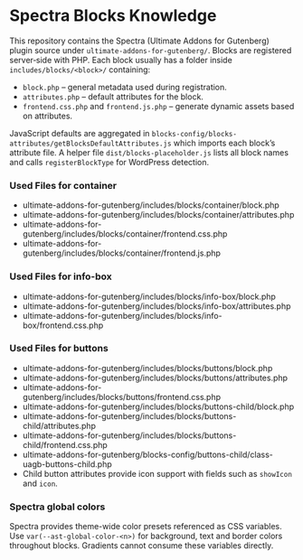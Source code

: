 # Spectra Blocks Knowledge

This repository contains the Spectra (Ultimate Addons for Gutenberg) plugin source under `ultimate-addons-for-gutenberg/`.
Blocks are registered server‑side with PHP. Each block usually has a folder inside `includes/blocks/<block>/` containing:

- `block.php` – general metadata used during registration.
- `attributes.php` – default attributes for the block.
- `frontend.css.php` and `frontend.js.php` – generate dynamic assets based on attributes.

JavaScript defaults are aggregated in `blocks-config/blocks-attributes/getBlocksDefaultAttributes.js` which imports each block’s attribute file. A helper file `dist/blocks-placeholder.js` lists all block names and calls `registerBlockType` for WordPress detection.

### Used Files for container
- ultimate-addons-for-gutenberg/includes/blocks/container/block.php
- ultimate-addons-for-gutenberg/includes/blocks/container/attributes.php
- ultimate-addons-for-gutenberg/includes/blocks/container/frontend.css.php
- ultimate-addons-for-gutenberg/includes/blocks/container/frontend.js.php

### Used Files for info-box
- ultimate-addons-for-gutenberg/includes/blocks/info-box/block.php
- ultimate-addons-for-gutenberg/includes/blocks/info-box/attributes.php
- ultimate-addons-for-gutenberg/includes/blocks/info-box/frontend.css.php

### Used Files for buttons
- ultimate-addons-for-gutenberg/includes/blocks/buttons/block.php
- ultimate-addons-for-gutenberg/includes/blocks/buttons/attributes.php
- ultimate-addons-for-gutenberg/includes/blocks/buttons/frontend.css.php
- ultimate-addons-for-gutenberg/includes/blocks/buttons-child/block.php
- ultimate-addons-for-gutenberg/includes/blocks/buttons-child/attributes.php
- ultimate-addons-for-gutenberg/includes/blocks/buttons-child/frontend.css.php
- ultimate-addons-for-gutenberg/blocks-config/buttons-child/class-uagb-buttons-child.php
- Child button attributes provide icon support with fields such as `showIcon` and `icon`.
  
### Spectra global colors
Spectra provides theme-wide color presets referenced as CSS variables.
Use `var(--ast-global-color-<n>)` for background, text and border colors
throughout blocks. Gradients cannot consume these variables directly.
